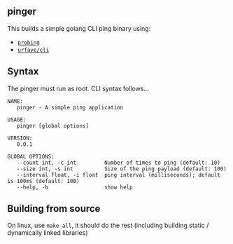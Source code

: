 ## pinger

This builds a simple golang CLI ping binary using:

- [`probing`][1]
- [`urfave/cli`][2]

## Syntax

The pinger must run as root.  CLI syntax follows...

```none
NAME:
   pinger - A simple ping application

USAGE:
   pinger [global options]

VERSION:
   0.0.1

GLOBAL OPTIONS:
   --count int, -c int         Number of times to ping (default: 10)
   --size int, -s int          Size of the ping payload (default: 100)
   --interval float, -i float  ping interval (milliseconds); default is 100ms (default: 100)
   --help, -h                  show help
```

## Building from source

On linux, use `make all`, it should do the rest (including building static / dynamically linked libraries)

  [1]: https://github.com/prometheus-community/pro-bing
  [2]: https://github.com/urfave/cli


